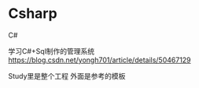 # Csharp
C#

学习C#+Sql制作的管理系统
https://blog.csdn.net/yongh701/article/details/50467129

Study里是整个工程 外面是参考的模板
